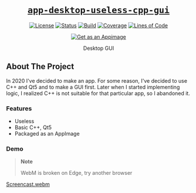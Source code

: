 <div align="center" markdown="1">

# [`app-desktop-useless-cpp-gui`][url-repo]

[![License][badge-license]][url-license]
[![Status][badge-status-abandoned]][url-repo]
[![Build][badge-workflow-build]][url-workflow-build]
[![Coverage][badge-sonar-coverage]][url-sonar]
[![Lines of Code][badge-sonar-ncloc]][url-sonar]

[![Get as an Appimage][badge-appimage]][url-release-latest]

Desktop GUI

</div>

## About The Project

In 2020 I've decided to make an app. For some reason, I've decided to use C++
and Qt5 and to make a GUI first. Later when I started
implementing logic, I realized C++ is not suitable for that particular app, so
I abandoned it.

### Features

- Useless
- Basic C++, Qt5
- Packaged as an AppImage

### Demo

> **Note**
>
> WebM is broken on Edge, try another browser

[Screencast.webm](https://user-images.githubusercontent.com/97828377/218940781-ffbede8c-d3a1-497c-aabf-484bcea08b12.webm)

<!-- relative links -->

<!-- project links -->

[url-repo]: https://github.com/shishifubing/app-desktop-useless-cpp-gui
[url-license]: https://github.com/shishifubing/app-desktop-useless-cpp-gui/blob/main/LICENSE
[url-release-latest]: https://github.com/shishifubing/app-desktop-useless-cpp-gui/releases/latest
[url-workflow-build]: https://github.com/shishifubing/app-desktop-useless-cpp-gui/actions/workflows/build.yml?branch=main
[url-sonar]: https://sonarcloud.io/dashboard?id=shishifubing_app-desktop-useless-cpp-gui

<!-- external links -->

[url-conventionalcommits]: https://conventionalcommits.org

<!-- sonar badge links -->

[badge-sonar-vulnerabilities]: https://sonarcloud.io/api/project_badges/measure?project=shishifubing_app-desktop-useless-cpp-gui&metric=vulnerabilities
[badge-sonar-sqale_index]: https://sonarcloud.io/api/project_badges/measure?project=shishifubing_app-desktop-useless-cpp-gui&metric=sqale_index
[badge-sonar-security_rating]: https://sonarcloud.io/api/project_badges/measure?project=shishifubing_app-desktop-useless-cpp-gui&metric=security_rating
[badge-sonar-reliability_rating]: https://sonarcloud.io/api/project_badges/measure?project=shishifubing_app-desktop-useless-cpp-gui&metric=reliability_rating
[badge-sonar-alert_status]: https://sonarcloud.io/api/project_badges/measure?project=shishifubing_app-desktop-useless-cpp-gui&metric=alert_status
[badge-sonar-sqale_rating]: https://sonarcloud.io/api/project_badges/measure?project=shishifubing_app-desktop-useless-cpp-gui&metric=sqale_rating
[badge-sonar-ncloc]: https://sonarcloud.io/api/project_badges/measure?project=shishifubing_app-desktop-useless-cpp-gui&metric=ncloc
[badge-sonar-duplicated_lines_density]: https://sonarcloud.io/api/project_badges/measure?project=shishifubing_app-desktop-useless-cpp-gui&metric=duplicated_lines_density
[badge-sonar-coverage]: https://sonarcloud.io/api/project_badges/measure?project=shishifubing_app-desktop-useless-cpp-gui&metric=coverage
[badge-sonar-code_smells]: https://sonarcloud.io/api/project_badges/measure?project=shishifubing_app-desktop-useless-cpp-gui&metric=code_smells
[badge-sonar-bugs]: https://sonarcloud.io/api/project_badges/measure?project=shishifubing_app-desktop-useless-cpp-gui&metric=bugs

<!-- other badge links -->

[badge-conventionalcommits]: https://img.shields.io/badge/Conventional%20Commits-1.0.0-%23FE5196?logo=conventionalcommits&logoColor=white
[badge-status-abandoned]: https://img.shields.io/badge/status-abandoned-red
[badge-license]: https://img.shields.io/github/license/shishifubing/app-desktop-useless-cpp-gui.svg
[badge-appimage]: https://raw.githubusercontent.com/AppImage/docs.appimage.org/master/source/_static/img/download-appimage-banner.svg
[badge-workflow-build]: https://github.com/shishifubing/app-desktop-useless-cpp-gui/actions/workflows/build.yml/badge.svg
